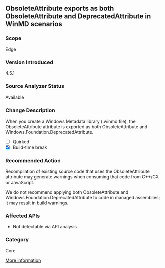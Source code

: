 ## ObsoleteAttribute exports as both ObsoleteAttribute and DeprecatedAttribute in WinMD scenarios

### Scope
Edge

### Version Introduced
4.5.1

### Source Analyzer Status
Available

### Change Description
When you create a Windows Metadata library (.winmd file), the ObsoleteAttribute attribute is exported as both ObsoleteAttribute and Windows.Foundation.DeprecatedAttribute.

- [ ] Quirked
- [x] Build-time break

### Recommended Action
Recompilation of existing source code that uses the ObsoleteAttribute attribute may generate warnings when consuming that code from C++/CX or JavaScript. 

We do not recommend applying both ObsoleteAttribute and Windows.Foundation.DeprecatedAttribute to code in managed assemblies; it may result in build warnings. 

### Affected APIs
* Not detectable via API analysis

### Category
Core

[More information](https://msdn.microsoft.com/en-us/library/dn458356(v=vs.110).aspx)

<!-- breaking change id: 48 -->

